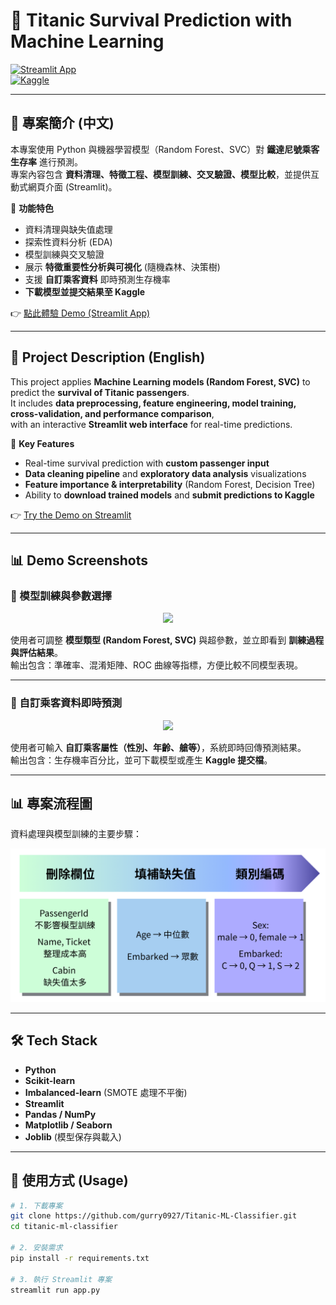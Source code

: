 # 🚢 Titanic Survival Prediction with Machine Learning

[![Streamlit App](https://img.shields.io/badge/Streamlit-Demo-brightgreen?logo=streamlit)](https://YOUR-STREAMLIT-APP-LINK)  
[![Kaggle](https://img.shields.io/badge/Kaggle-Profile-blue?logo=kaggle)](https://www.kaggle.com/YOUR-KAGGLE-USERNAME)  

---

## 📖 專案簡介 (中文)
本專案使用 Python 與機器學習模型（Random Forest、SVC）對 **鐵達尼號乘客生存率** 進行預測。  
專案內容包含 **資料清理、特徵工程、模型訓練、交叉驗證、模型比較**，並提供互動式網頁介面 (Streamlit)。  

🔹 **功能特色**
- 資料清理與缺失值處理  
- 探索性資料分析 (EDA)  
- 模型訓練與交叉驗證  
- 展示 **特徵重要性分析與可視化** (隨機森林、決策樹)
- 支援 **自訂乘客資料** 即時預測生存機率 
- **下載模型並提交結果至 Kaggle** 

 

👉 [點此體驗 Demo (Streamlit App)](https://titanic-ml-classifier-kvrfcmvzuaqu6dtpxzneb8.streamlit.app/)

---

## 📖 Project Description (English)
This project applies **Machine Learning models (Random Forest, SVC)** to predict the **survival of Titanic passengers**.  
It includes **data preprocessing, feature engineering, model training, cross-validation, and performance comparison**,  
with an interactive **Streamlit web interface** for real-time predictions.  

🔹 **Key Features**
- Real-time survival prediction with **custom passenger input**  
- **Data cleaning pipeline** and **exploratory data analysis** visualizations  
- **Feature importance & interpretability** (Random Forest, Decision Tree)  
- Ability to **download trained models** and **submit predictions to Kaggle**  

👉 [Try the Demo on Streamlit](https://titanic-ml-classifier-kvrfcmvzuaqu6dtpxzneb8.streamlit.app/)

---

## 📊 Demo Screenshots

### 🔹 模型訓練與參數選擇
<div align="center">
  <img src="images/demo01.gif" width="600">
</div>

使用者可調整 **模型類型 (Random Forest, SVC)** 與超參數，並立即看到 **訓練過程與評估結果**。  
輸出包含：準確率、混淆矩陣、ROC 曲線等指標，方便比較不同模型表現。  

---

### 🔹 自訂乘客資料即時預測
<div align="center">
  <img src="images/demo02.gif" width="600">
</div>

使用者可輸入 **自訂乘客屬性（性別、年齡、艙等）**，系統即時回傳預測結果。  
輸出包含：生存機率百分比，並可下載模型或產生 **Kaggle 提交檔**。  


---

## 📊 專案流程圖
資料處理與模型訓練的主要步驟：
<div align="center">
  <img src="images/data_cleaned.png" width="600">
</div>

---

## 🛠️ Tech Stack
- **Python**  
- **Scikit-learn**  
- **Imbalanced-learn** (SMOTE 處理不平衡)  
- **Streamlit**  
- **Pandas / NumPy**  
- **Matplotlib / Seaborn**  
- **Joblib** (模型保存與載入)
  
---

## 🚀 使用方式 (Usage)

```bash
# 1. 下載專案
git clone https://github.com/gurry0927/Titanic-ML-Classifier.git
cd titanic-ml-classifier

# 2. 安裝需求
pip install -r requirements.txt

# 3. 執行 Streamlit 專案
streamlit run app.py
